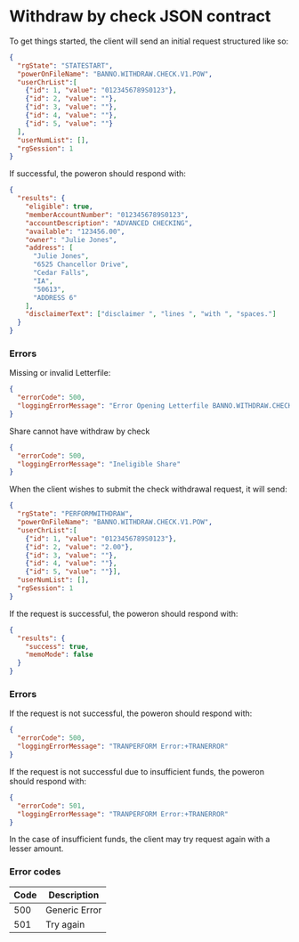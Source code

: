 # Withdraw by check JSON contract

To get things started, the client will send an initial request structured like so:

```json
{
  "rgState": "STATESTART",
  "powerOnFileName": "BANNO.WITHDRAW.CHECK.V1.POW",
  "userChrList":[
    {"id": 1, "value": "0123456789S0123"},
    {"id": 2, "value": ""},
    {"id": 3, "value": ""},
    {"id": 4, "value": ""},
    {"id": 5, "value": ""}
  ],
  "userNumList": [],
  "rgSession": 1
}
```

If successful, the poweron should respond with:

```json
{
  "results": {
    "eligible": true,
    "memberAccountNumber": "0123456789S0123",
    "accountDescription": "ADVANCED CHECKING",
    "available": "123456.00",
    "owner": "Julie Jones",
    "address": [
      "Julie Jones",
      "6525 Chancellor Drive",
      "Cedar Falls",
      "IA",
      "50613",
      "ADDRESS 6"
    ],
    "disclaimerText": ["disclaimer ", "lines ", "with ", "spaces."]
  }
}
```

### Errors

Missing or invalid Letterfile:

```json
{
  "errorCode": 500,
  "loggingErrorMessage": "Error Opening Letterfile BANNO.WITHDRAW.CHECK.V1.CFG: No such file or directory"
}
```

Share cannot have withdraw by check

```json
{
  "errorCode": 500,
  "loggingErrorMessage": "Ineligible Share"
}
```

When the client wishes to submit the check withdrawal request, it will send:

```json
{
  "rgState": "PERFORMWITHDRAW",
  "powerOnFileName": "BANNO.WITHDRAW.CHECK.V1.POW",
  "userChrList":[
    {"id": 1, "value": "0123456789S0123"},
    {"id": 2, "value": "2.00"},
    {"id": 3, "value": ""},
    {"id": 4, "value": ""},
    {"id": 5, "value": ""}],
  "userNumList": [],
  "rgSession": 1
}
```

If the request is successful, the poweron should respond with:

```json
{
  "results": {
    "success": true,
    "memoMode": false
  }
}
```

### Errors
If the request is not successful, the poweron should respond with:

```json
{
  "errorCode": 500,
  "loggingErrorMessage": "TRANPERFORM Error:+TRANERROR"
}
```

If the request is not successful due to insufficient funds, the poweron should respond with:

```json
{
  "errorCode": 501,
  "loggingErrorMessage": "TRANPERFORM Error:+TRANERROR"
}
```

In the case of insufficient funds, the client may try request again with a lesser amount.

### Error codes
| Code   | Description         |
|--------|---------------------|
| 500    | Generic Error       |
| 501    | Try again           |
